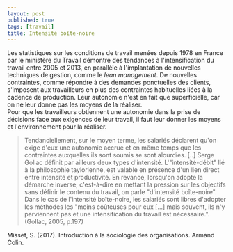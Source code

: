 ```yaml
---
layout: post
published: true
tags: [travail]
title: Intensité boîte-noire
---
```


Les statistiques sur les conditions de travail menées depuis 1978 en France par le ministère du Travail démontre des tendances à l'intensification du travail entre 2005 et 2013, en parallèle à l'implantation de nouvelles techniques de gestion, comme le <i>lean management</i>. De nouvelles contraintes, comme répondre à des demandes ponctuelles des clients, s'imposent aux travailleurs en plus des contraintes habituelles liées à la cadence de production. Leur autonomie n'est en fait que superficielle, car on ne leur donne pas les moyens de la réaliser.
<br>
Pour que les travailleurs obtiennent une autonomie dans la prise de décisions face aux exigences de leur travail, il faut leur donner les moyens et l'environnement pour la réaliser.
<br>
>Tendanciellement, sur le moyen terme, les salariés déclarent qu'on exige d'eux une autonomie accrue et en même temps que les contraintes auxquelles ils sont soumis se sont alourdies. [..] Serge Gollac définit par ailleurs deux types d'intensité. L'"intensité-débit" lié à la philosophie taylorienne, est valable en présence d'un lien direct entre intensité et productivité. En revance, lorsqu'on adopte la démarche inverse, c'est-à-dire en mettant la pression sur les objectifs sans définir le contenu du travail, on parle "d'intensité boîte-noire". Dans le cas de l'intensité boîte-noire, les salariés sont libres d'adopter les méthodes les "moins coûteuses pour eux [...] mais souvent, ils n'y parviennent pas et une intensification du travail est nécessaire.". (Gollac, 2005, p.197) 

Misset, S. (2017). Introduction à la sociologie des organisations. Armand Colin.

